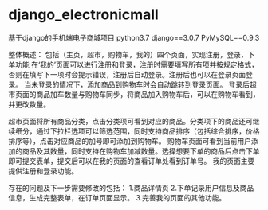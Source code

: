# django_electronicmall

基于django的手机端电子商城项目
python3.7
django==3.0.7
PyMySQL==0.9.3


整体概述：
包括（主页，超市，购物车，我的）四个页面，实现注册，登录，下单功能
在‘我的’页面可以进行注册和登录，注册时需要填写所有项并按规定格式，否则在填写下一项时会提示错误，注册后自动登录。注册后也可以在登录页面登录。
当未登录的情况下，添加商品到购物车时会自动跳转到登录页面。
登录后超市页面的商品加车数量与购物车同步，将商品加入购物车后，可以在购物车看到，并更改数量。

超市页面将所有商品分类，点击分类项可看到对应的商品。分类项下的商品还可继续细分，通过下拉栏选项可以筛选范围，同时支持商品排序（包括综合排序，价格排序等），点击对应商品的加号即可添加到购物车。
购物车页面可看到当前用户添加的商品及其数量，同时支持在购物车加减数量。选择想要下单的商品后点击下单即可提交表单，提交后可以在我的页面的查看订单处看到订单号。
我的页面主要提供注册和登录功能。

存在的问题及下一步需要修改的包括：
1.商品详情页
2.下单记录用户信息及商品信息，生成完整表单，在订单页面显示。
3.完善我的页面的其他功能。
